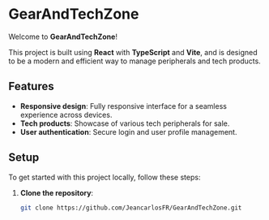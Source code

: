 # GearAndTechZone

Welcome to **GearAndTechZone**!

This project is built using **React** with **TypeScript** and **Vite**, and is designed to be a modern and efficient way to manage peripherals and tech products. 

## Features

- **Responsive design**: Fully responsive interface for a seamless experience across devices.
- **Tech products**: Showcase of various tech peripherals for sale.
- **User authentication**: Secure login and user profile management.

## Setup

To get started with this project locally, follow these steps:

1. **Clone the repository**:

   ```bash
   git clone https://github.com/JeancarlosFR/GearAndTechZone.git
